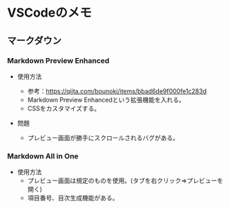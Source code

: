 # VSCodeのメモ

## マークダウン

### Markdown Preview Enhanced

- 使用方法
  - 参考：https://qiita.com/bounoki/items/bbad6de9f000fe1c283d
  - Markdown Preview Enhancedという拡張機能を入れる。
  - CSSをカスタマイズする。

- 問題
  - プレビュー画面が勝手にスクロールされるバグがある。

### Markdown All in One

- 使用方法
    - プレビュー画面は規定のものを使用。(タブを右クリック=>プレビューを開く)
    - 項目番号、目次生成機能がある。